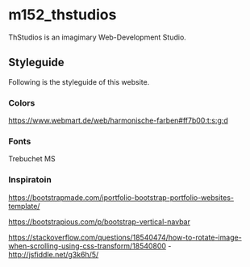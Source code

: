 # m152_thstudios

ThStudios is an imagimary Web-Development Studio.

## Styleguide

Following is the styleguide of this website.

### Colors

https://www.webmart.de/web/harmonische-farben#ff7b00:t:s:g:d

### Fonts

Trebuchet MS

### Inspiratoin

https://bootstrapmade.com/iportfolio-bootstrap-portfolio-websites-template/

https://bootstrapious.com/p/bootstrap-vertical-navbar

https://stackoverflow.com/questions/18540474/how-to-rotate-image-when-scrolling-using-css-transform/18540800 - http://jsfiddle.net/g3k6h/5/
